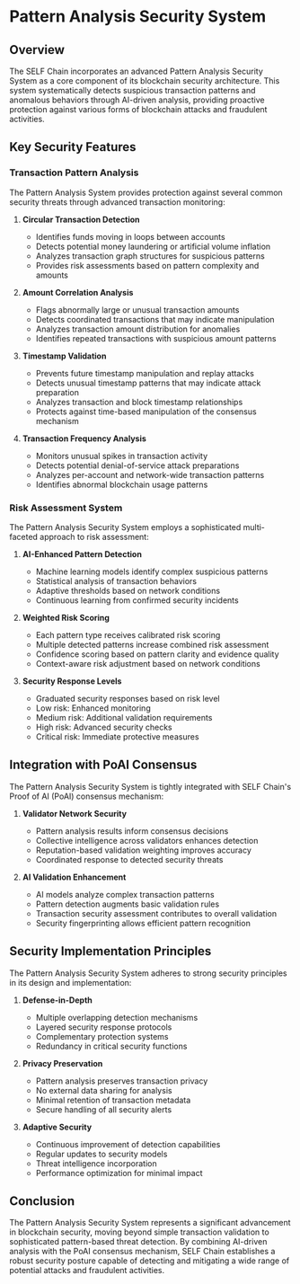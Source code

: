 # Pattern Analysis Security System

## Overview

The SELF Chain incorporates an advanced Pattern Analysis Security System as a core component of its blockchain security architecture. This system systematically detects suspicious transaction patterns and anomalous behaviors through AI-driven analysis, providing proactive protection against various forms of blockchain attacks and fraudulent activities.

## Key Security Features

### Transaction Pattern Analysis

The Pattern Analysis System provides protection against several common security threats through advanced transaction monitoring:

1. **Circular Transaction Detection**
   - Identifies funds moving in loops between accounts
   - Detects potential money laundering or artificial volume inflation
   - Analyzes transaction graph structures for suspicious patterns
   - Provides risk assessments based on pattern complexity and amounts

2. **Amount Correlation Analysis**
   - Flags abnormally large or unusual transaction amounts
   - Detects coordinated transactions that may indicate manipulation
   - Analyzes transaction amount distribution for anomalies
   - Identifies repeated transactions with suspicious amount patterns

3. **Timestamp Validation**
   - Prevents future timestamp manipulation and replay attacks
   - Detects unusual timestamp patterns that may indicate attack preparation
   - Analyzes transaction and block timestamp relationships
   - Protects against time-based manipulation of the consensus mechanism

4. **Transaction Frequency Analysis**
   - Monitors unusual spikes in transaction activity
   - Detects potential denial-of-service attack preparations
   - Analyzes per-account and network-wide transaction patterns
   - Identifies abnormal blockchain usage patterns

### Risk Assessment System

The Pattern Analysis Security System employs a sophisticated multi-faceted approach to risk assessment:

1. **AI-Enhanced Pattern Detection**
   - Machine learning models identify complex suspicious patterns
   - Statistical analysis of transaction behaviors
   - Adaptive thresholds based on network conditions
   - Continuous learning from confirmed security incidents

2. **Weighted Risk Scoring**
   - Each pattern type receives calibrated risk scoring
   - Multiple detected patterns increase combined risk assessment
   - Confidence scoring based on pattern clarity and evidence quality
   - Context-aware risk adjustment based on network conditions

3. **Security Response Levels**
   - Graduated security responses based on risk level
   - Low risk: Enhanced monitoring
   - Medium risk: Additional validation requirements
   - High risk: Advanced security checks
   - Critical risk: Immediate protective measures

## Integration with PoAI Consensus

The Pattern Analysis Security System is tightly integrated with SELF Chain's Proof of AI (PoAI) consensus mechanism:

1. **Validator Network Security**
   - Pattern analysis results inform consensus decisions
   - Collective intelligence across validators enhances detection
   - Reputation-based validation weighting improves accuracy
   - Coordinated response to detected security threats

2. **AI Validation Enhancement**
   - AI models analyze complex transaction patterns
   - Pattern detection augments basic validation rules
   - Transaction security assessment contributes to overall validation
   - Security fingerprinting allows efficient pattern recognition

## Security Implementation Principles

The Pattern Analysis Security System adheres to strong security principles in its design and implementation:

1. **Defense-in-Depth**
   - Multiple overlapping detection mechanisms
   - Layered security response protocols
   - Complementary protection systems
   - Redundancy in critical security functions

2. **Privacy Preservation**
   - Pattern analysis preserves transaction privacy
   - No external data sharing for analysis
   - Minimal retention of transaction metadata
   - Secure handling of all security alerts

3. **Adaptive Security**
   - Continuous improvement of detection capabilities
   - Regular updates to security models
   - Threat intelligence incorporation
   - Performance optimization for minimal impact

## Conclusion

The Pattern Analysis Security System represents a significant advancement in blockchain security, moving beyond simple transaction validation to sophisticated pattern-based threat detection. By combining AI-driven analysis with the PoAI consensus mechanism, SELF Chain establishes a robust security posture capable of detecting and mitigating a wide range of potential attacks and fraudulent activities.
